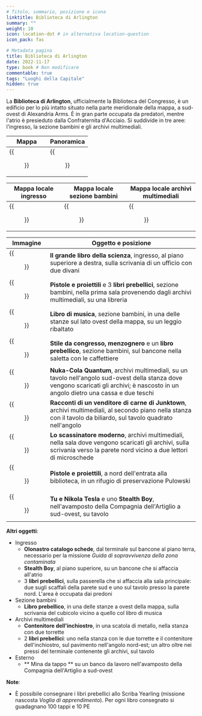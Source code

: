 ```yaml
---
# Titolo, sommario, posizione e icona
linktitle: Biblioteca di Arlington
summary: ""
weight: 10
icon: location-dot # in alternativa location-question
icon_pack: fas

# Metadata pagina
title: Biblioteca di Arlington
date: 2022-11-17
type: book # Non modificare
commentable: true
tags: "Luoghi della Capitale"
hidden: true
---
```


<div class="fo3">

La **Biblioteca di Arlington**, ufficialmente la Biblioteca del Congresso, è un edificio  per lo più intatto situato nella parte meridionale della mappa, a sud-ovest di Alexandria Arms. È in gran parte occupata da predatori, mentre l'atrio è presieduto dalla Confraternita d'Acciaio. Si suddivide in tre aree: l'ingresso, la sezione bambini e gli archivi multimediali.

| Mappa                           | Panoramica                  |
| ------------------------------- | --------------------------- |
| {{<figure src="fo3/Arlington_Library_loc.webp">}} | {{<figure src="fo3/Arlington_Library.webp">}} |

| Mappa locale ingresso                 | Mappa locale sezione bambini                   | Mappa locale archivi multimediali             | 
| ------------------------------------- | ---------------------------------------------- | ---------------------------------------------- |
| {{<figure src="fo3/Arlington_Library_lobby_map.webp">}} | {{<figure src="fo3/Arlington_Library_Childrens_Wing_map.webp">}} | {{<figure src="fo3/Arlington_Library_Media_Archives_map.webp">}} |


| Immagine                                                     | Oggetto e posizione                                                                                                                                                                     |
| ------------------------------------------------------------ | --------------------------------------------------------------------------------------------------------------------------------------------------------------------------------------- |
| {{<figure src="fo3/Big_Book_of_Science_Arlington_Library.webp">}}              | **Il grande libro della scienza**, ingresso, al piano superiore a destra, sulla scrivania di un ufficio con due divani                                                                  |
| {{<figure src="fo3/Guns_and_Bullets_Arlington_Library.webp">}}                 | **Pistole e proiettili** e 3 **libri prebellici**, sezione bambini, nella prima sala provenendo dagli archivi multimediali, su una libreria                                             |
| {{<figure src="fo3/Fo3_Arlington_Library_sheet_music_book.webp">}}             | **Libro di musica**, sezione bambini, in una delle stanze sul lato ovest della mappa, su un leggio ribaltato                                                                            |
| {{<figure src="fo3/FO3_LCS_Arlington_Library.webp">}}                          | **Stile da congresso, menzognero** e un **libro prebellico**, sezione bambini, sul bancone nella saletta con le caffettiere                                                             |
| {{<figure src="fo3/NCQ_Arlington_Library.jpg">}}                               | **Nuka-Cola Quantum**, archivi multimediali, su un tavolo nell'angolo sud-ovest della stanza dove vengono scaricati gli archivi; è nascosto in un angolo dietro una cassa e due teschi |
| {{<figure src="fo3/Tales_of_a_Junktown_Jerky_Vendor_Arlington_Library.webp">}} | **Racconti di un venditore di carne di Junktown**, archivi multimediali, al secondo piano nella stanza con il tavolo da biliardo, sul tavolo quadrato nell'angolo                       |
| {{<figure src="fo3/Tumblers_Today_Arlington_Library.webp">}}                   | **Lo scassinatore moderno**, archivi multimediali, nella sala dove vengono scaricati gli archivi, sulla scrivania verso la parete nord vicino a due lettori di microschede                                    |
| {{<figure src="fo3/FO3_GAB_Arlington_Lib.webp">}}                              | **Pistole e proiettili**, a nord dell'entrata alla biblioteca, in un rifugio di preservazione Pulowski                                                                                  |
| {{<figure src="fo3/Nikola_Tesla_and_You_Arlington.jpg">}}                      | **Tu e Nikola Tesla** e uno **Stealth Boy**, nell'avamposto della Compagnia dell'Artiglio a sud-ovest, su tavolo                                                                        |

**Altri oggetti**:
- Ingresso
	- **Olonastro catalogo schede**, dal terminale sul bancone al piano terra, necessario per la missione *Guida di sopravvivenza della zona contaminata*
	- **Stealth Boy**, al piano superiore, su un bancone che si affaccia all'atrio
	- 3 **libri prebellici**, sulla passerella che si affaccia alla sala principale: due sugli scaffali della parete sud e uno sul tavolo presso la parete nord. L'area è occupata dai predoni
- Sezione bambini
	- **Libro prebellico**, in una delle stanze a ovest della mappa, sulla scrivania del cubicolo vicino a quello col libro di musica
- Archivi multimediali
	- **Contenitore dell'inchiostro**, in una scatola di metallo, nella stanza con due torrette
	- 2 **libri prebellici**: uno nella stanza con le due torrette e il contenitore dell'inchiostro, sul pavimento nell'angolo nord-est; un altro oltre nei pressi del terminale contenente gli archivi, sul tavolo
- Esterno
	- ** Mina da tappo ** su un banco da lavoro nell'avamposto della Compagnia dell'Artiglio a sud-ovest

**Note**:
- È possibile consegnare i libri prebellici allo Scriba Yearling (missione nascosta *Voglia di apprendimento*). Per ogni libro consegnato si guadagnano 100 tappi e 10 PE


</div>